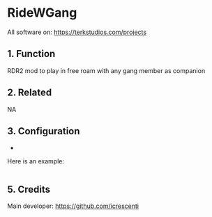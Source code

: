# RideWGang

All software on: https://terkstudios.com/projects

## 1. Function
RDR2 mod to play in free roam with any gang member as companion

## 2. Related
 
NA

## 3. Configuration

-

Here is an example:
```

```

## 5. Credits

Main developer: https://github.com/icrescenti
